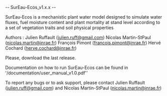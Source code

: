 --  SurEau-Ecos_v1.x.x  --
 
SurEau-Ecos is a mechanistic plant water model designed to simulate water fluxes, fuel moisture content and plant mortality at stand level according to a set of vegetation traits and soil physical properties 
 
Authors : Julien Ruffault (julien.ruff@gmail.com)
          Nicolas Martin-StPaul (nicolas.martin@inrae.fr)
          François Pimont (francois.pimont@inrae.fr)
          Hervé Cochard (herve.cochard@inrae.fr)
          
Please, download the last release.           

Documentation on how to run SurEau-Ecos can be found in '/documentation/user_manual_v1.0.pdf''

To report any bugs or to ask support, please contact Julien Ruffault (julien.ruff@gmail.com) and Nicolas Martin-StPaul (nicolas.martin@inrae.fr) 
